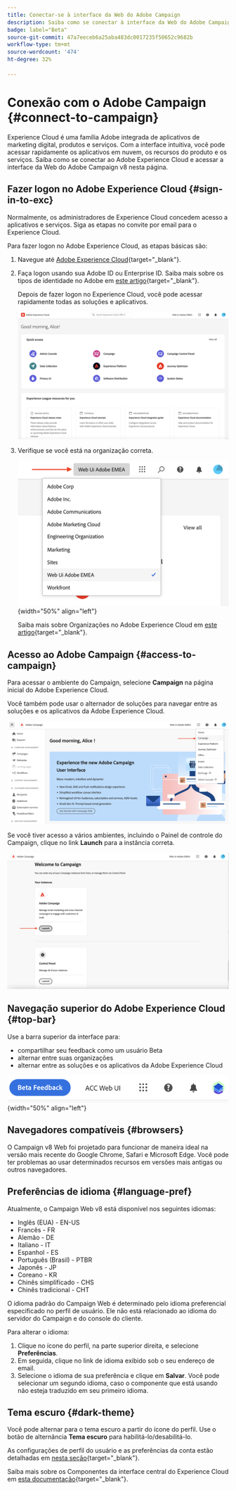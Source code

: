 ```yaml
---
title: Conectar-se à interface da Web do Adobe Campaign
description: Saiba como se conectar à interface da Web do Adobe Campaign v8
badge: label="Beta"
source-git-commit: 47a7eeceb6a25aba483dc0017235f50652c9682b
workflow-type: tm+mt
source-wordcount: '474'
ht-degree: 32%

---
```


# Conexão com o Adobe Campaign {#connect-to-campaign}

Experience Cloud é uma família Adobe integrada de aplicativos de marketing digital, produtos e serviços. Com a interface intuitiva, você pode acessar rapidamente os aplicativos em nuvem, os recursos do produto e os serviços. Saiba como se conectar ao Adobe Experience Cloud e acessar a interface da Web do Adobe Campaign v8 nesta página.

## Fazer logon no Adobe Experience Cloud {#sign-in-to-exc}

Normalmente, os administradores de Experience Cloud concedem acesso a aplicativos e serviços. Siga as etapas no convite por email para o Experience Cloud.

Para fazer logon no Adobe Experience Cloud, as etapas básicas são:

1. Navegue até [Adobe Experience Cloud](https://experience.adobe.com/){target="_blank"}.

1. Faça logon usando sua Adobe ID ou Enterprise ID. Saiba mais sobre os tipos de identidade no Adobe em [este artigo](https://helpx.adobe.com/br/enterprise/using/identity.html){target="_blank"}.

   Depois de fazer logon no Experience Cloud, você pode acessar rapidamente todas as soluções e aplicativos.

   ![](assets/exc-home.png)

1. Verifique se você está na organização correta.

   ![](assets/exc-orgs.png){width="50%" align="left"}

   Saiba mais sobre Organizações no Adobe Experience Cloud em [este artigo](https://experienceleague.adobe.com/docs/core-services/interface/administration/organizations.html?lang=pt-BR){target="_blank"}.


## Acesso ao Adobe Campaign {#access-to-campaign}

Para acessar o ambiente do Campaign, selecione **Campaign** na página inicial do Adobe Experience Cloud.

Você também pode usar o alternador de soluções para navegar entre as soluções e os aplicativos da Adobe Experience Cloud.

![](assets/solution-switcher.png)

Se você tiver acesso a vários ambientes, incluindo o Painel de controle do Campaign, clique no link **Launch** para a instância correta.

![](assets/launch-campaign.png)

## Navegação superior do Adobe Experience Cloud {#top-bar}

Use a barra superior da interface para:

* compartilhar seu feedback como um usuário Beta
* alternar entre suas organizações
* alternar entre as soluções e os aplicativos da Adobe Experience Cloud

![](assets/unified-shell.png){width="50%" align="left"}

## Navegadores compatíveis {#browsers}

O Campaign v8 Web foi projetado para funcionar de maneira ideal na versão mais recente do Google Chrome, Safari e Microsoft Edge. Você pode ter problemas ao usar determinados recursos em versões mais antigas ou outros navegadores.

## Preferências de idioma {#language-pref}

Atualmente, o Campaign Web v8 está disponível nos seguintes idiomas:

* Inglês (EUA) - EN-US
* Francês - FR
* Alemão - DE
* Italiano - IT
* Espanhol - ES
* Português (Brasil) - PTBR
* Japonês - JP
* Coreano - KR
* Chinês simplificado - CHS
* Chinês tradicional - CHT


O idioma padrão do Campaign Web é determinado pelo idioma preferencial especificado no perfil de usuário. Ele não está relacionado ao idioma do servidor do Campaign e do console do cliente.

Para alterar o idioma:

1. Clique no ícone do perfil, na parte superior direita, e selecione **Preferências**.
1. Em seguida, clique no link de idioma exibido sob o seu endereço de email.
1. Selecione o idioma de sua preferência e clique em **Salvar**. Você pode selecionar um segundo idioma, caso o componente que está usando não esteja traduzido em seu primeiro idioma.

## Tema escuro {#dark-theme}

Você pode alternar para o tema escuro a partir do ícone do perfil. Use o botão de alternância **Tema escuro** para habilitá-lo/desabilitá-lo.

As configurações de perfil do usuário e as preferências da conta estão detalhadas em [nesta seção](https://experienceleague.adobe.com/docs/core-services/interface/experience-cloud.html#preferences){target="_blank"}.

Saiba mais sobre os Componentes da interface central do Experience Cloud em [esta documentação](https://experienceleague.adobe.com/docs/core-services/interface/experience-cloud.html){target="_blank"}.

